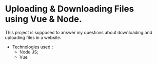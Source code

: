 # Uploading & Downloading Files using Vue & Node.

This project is supposed to answer my questions about downloading and uploading files in a website.
- Technologies used : 
  - Node JS;
  - Vue
